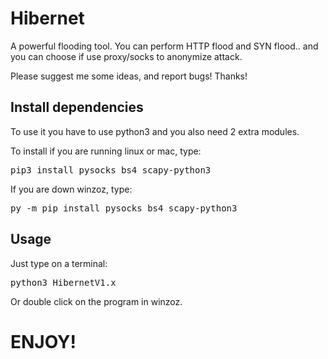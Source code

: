 # Hibernet
A powerful flooding tool.
You can perform HTTP flood and SYN flood.. and you can choose if use proxy/socks to anonymize attack.

Please suggest me some ideas, and report bugs!
Thanks!


<h2>Install dependencies</h2>
To use it you have to use python3 and you also need 2 extra modules.

To install if you are running linux or mac, type:
<pre>pip3 install pysocks bs4 scapy-python3</pre>

If you are down winzoz, type:
<pre>py -m pip install pysocks bs4 scapy-python3</pre>


<h2>Usage</h2>
Just type on a terminal:
<pre>python3 HibernetV1.x</pre>

Or double click on the program in winzoz.


<h1>ENJOY!</h1>
